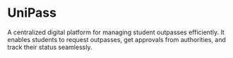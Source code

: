 # UniPass
A centralized digital platform for managing student outpasses efficiently. It enables students to request outpasses, get approvals from authorities, and track their status seamlessly.
